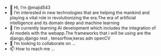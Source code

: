 - 👋 Hi, I’m @majid543
- 👀 I’m interested in new technologies that are helping the mankind and playing a vital role in revolutionizing the era.The era of artificial intelligence and its domain deep and machine learning  
- 🌱 I’m currently learning AI development which includes the integration of AI models with the webapp.The frameworks that i will be using are the django,django rest , tensorflow,keras adn openCV
- 💞️ I’m looking to collaborate on ...
- 📫 How to reach me ...

<!---
majid543/majid543 is a ✨ special ✨ repository because its `README.md` (this file) appears on your GitHub profile.
You can click the Preview link to take a look at your changes.
--->
